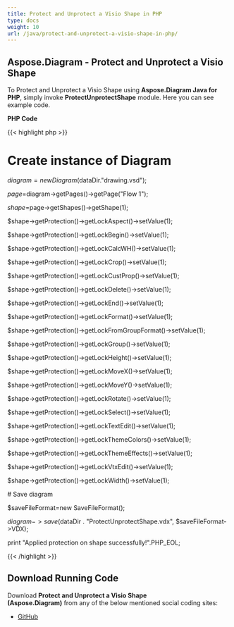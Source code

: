 ```yaml
---
title: Protect and Unprotect a Visio Shape in PHP
type: docs
weight: 10
url: /java/protect-and-unprotect-a-visio-shape-in-php/
---
```


## **Aspose.Diagram - Protect and Unprotect a Visio Shape**
To Protect and Unprotect a Visio Shape using **Aspose.Diagram Java for PHP**, simply invoke **ProtectUnprotectShape** module. Here you can see example code.

**PHP Code**

{{< highlight php >}}

 # Create instance of Diagram

$diagram=new Diagram($dataDir."drawing.vsd");

$page=$diagram->getPages()->getPage("Flow 1");

$shape=$page->getShapes()->getShape(1);

$shape->getProtection()->getLockAspect()->setValue(1);

$shape->getProtection()->getLockBegin()->setValue(1);

$shape->getProtection()->getLockCalcWH()->setValue(1);

$shape->getProtection()->getLockCrop()->setValue(1);

$shape->getProtection()->getLockCustProp()->setValue(1);

$shape->getProtection()->getLockDelete()->setValue(1);

$shape->getProtection()->getLockEnd()->setValue(1);

$shape->getProtection()->getLockFormat()->setValue(1);

$shape->getProtection()->getLockFromGroupFormat()->setValue(1);

$shape->getProtection()->getLockGroup()->setValue(1);

$shape->getProtection()->getLockHeight()->setValue(1);

$shape->getProtection()->getLockMoveX()->setValue(1);

$shape->getProtection()->getLockMoveY()->setValue(1);

$shape->getProtection()->getLockRotate()->setValue(1);

$shape->getProtection()->getLockSelect()->setValue(1);

$shape->getProtection()->getLockTextEdit()->setValue(1);

$shape->getProtection()->getLockThemeColors()->setValue(1);

$shape->getProtection()->getLockThemeEffects()->setValue(1);

$shape->getProtection()->getLockVtxEdit()->setValue(1);

$shape->getProtection()->getLockWidth()->setValue(1);

\# Save diagram

$saveFileFormat=new SaveFileFormat();

$diagram->save($dataDir . "ProtectUnprotectShape.vdx", $saveFileFormat->VDX);

print "Applied protection on shape successfully!".PHP_EOL;

{{< /highlight >}}
## **Download Running Code**
Download **Protect and Unprotect a Visio Shape (Aspose.Diagram)** from any of the below mentioned social coding sites:

- [GitHub](https://github.com/asposediagram/Aspose.Diagram-for-Java/blob/master/Plugins/Aspose_Diagram_Java_for_PHP/src/aspose/diagram/WorkingwithProtection/ProtectUnprotectShape.php)
